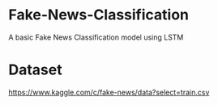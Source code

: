 # Fake-News-Classification
A basic Fake News Classification model using LSTM

# Dataset
https://www.kaggle.com/c/fake-news/data?select=train.csv
